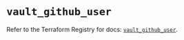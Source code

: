 # `vault_github_user`

Refer to the Terraform Registry for docs: [`vault_github_user`](https://registry.terraform.io/providers/hashicorp/vault/4.3.0/docs/resources/github_user).
